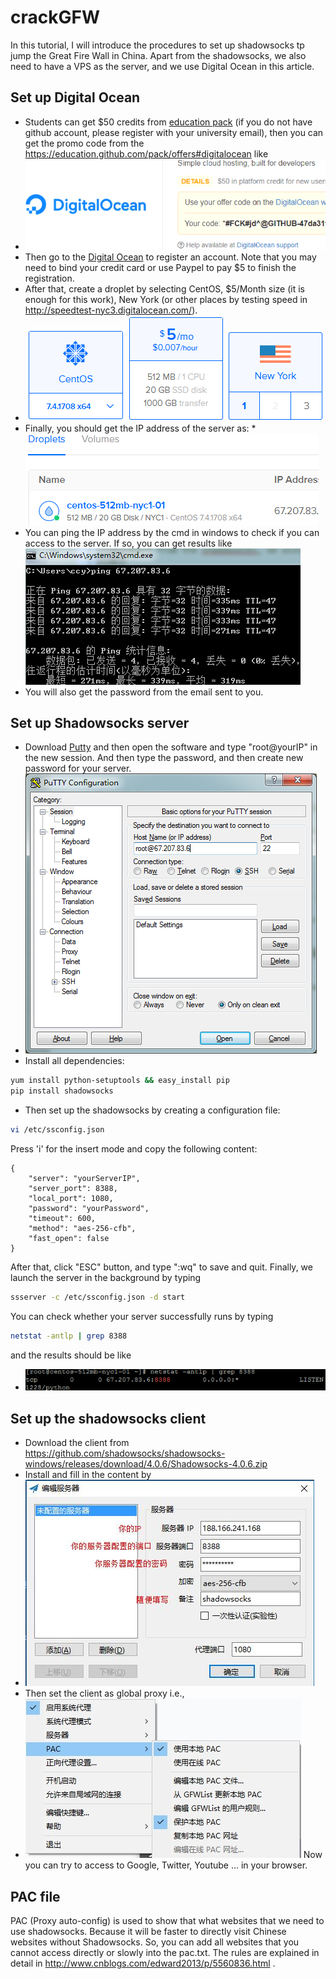 # crackGFW
In this tutorial, I will introduce the procedures to set up shadowsocks tp jump the Great Fire Wall in China.
Apart from the shadowsocks, we also need to have a VPS as the server, and we use Digital Ocean in this article.


## Set up Digital Ocean
* Students can get $50 credits from [education pack](https://education.github.com/pack) (if you do not have github account, please register with your university email), then you can get the promo code from the https://education.github.com/pack/offers#digitalocean like
* ![alt tag](/images/50credit.png)
* Then go to the [Digital Ocean](https://www.digitalocean.com/) to register an account. 
Note that you may need to bind your credit card or use Paypel to pay $5 to finish the registration.
* After that, create a droplet by selecting CentOS, $5/Month size (it is enough for this work), New York (or other places by testing speed in http://speedtest-nyc3.digitalocean.com/).
* ![alt tag](/images/centos.png)
![alt tag](/images/size.png)
![alt tag](/images/dataCenter.png)
* Finally, you should get the IP address of the server as:
*![alt tag](/images/droplet.png)
* You can ping the IP address by the cmd in windows to check if you can access to the server.
If so, you can get results like 
![alt tag](/images/ping.png)
* You will also get the password from the email sent to you.

## Set up Shadowsocks server
* Download [Putty](http://www.putty.org/) and then open the software and type "root@yourIP" in the new session.
And then type the password, and then create new password for your server.
* ![alt tag](/images/putty.png)
* Install all dependencies:
```bash
yum install python-setuptools && easy_install pip
pip install shadowsocks
```
* Then set up the shadowsocks by creating a configuration file:
```bash
vi /etc/ssconfig.json
```
Press 'i' for the insert mode and copy the following content:
```
{
    "server": "yourServerIP", 
    "server_port": 8388,
    "local_port": 1080, 
    "password": "yourPassword", 
    "timeout": 600,
    "method": "aes-256-cfb",
    "fast_open": false
}
```
After that, click "ESC" button, and type ":wq" to save and quit.
Finally, we launch the server in the background by typing 
```bash
ssserver -c /etc/ssconfig.json -d start
```
You can check whether your server successfully runs by typing 
```bash
netstat -antlp | grep 8388
```
and the results should be like
* ![alt tag](/images/listen.png)


## Set up the shadowsocks client
* Download the client from https://github.com/shadowsocks/shadowsocks-windows/releases/download/4.0.6/Shadowsocks-4.0.6.zip 
* Install and fill in the content by 
* ![alt tag](/images/clientConfig.jpg)
* Then set the client as global proxy i.e.,
* ![alt tag](/images/globalProxy.jpg)
Now you can try to access to Google, Twitter, Youtube ... in your browser.

## PAC file
PAC (Proxy auto-config) is used to show that what websites that we need to use shadowsocks.
Because it will be faster to directly visit Chinese websites without Shadowsocks.
So, you can add all websites that you cannot access directly or slowly into the pac.txt.
The rules are explained in detail in http://www.cnblogs.com/edward2013/p/5560836.html .



